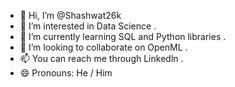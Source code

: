 - 👋 Hi, I’m @Shashwat26k
- 👀 I’m interested in Data Science .
- 🌱 I’m currently learning SQL and Python libraries .
- 💞️ I’m looking to collaborate on OpenML .
- 📫 You can reach me through Linkedln .
- 😄 Pronouns: He / Him

<!---
Shashwat26k/Shashwat26k is a ✨ special ✨ repository because its `README.md` (this file) appears on your GitHub profile.
You can click the Preview link to take a look at your changes.
--->
